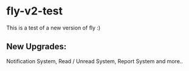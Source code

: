 # fly-v2-test
This is a test of a new version of fly :) 

## New Upgrades:
  Notification System,
  Read / Unread System,
  Report System
  and more..
